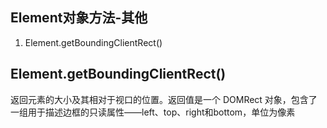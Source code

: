 
## Element对象方法-其他
1. Element.getBoundingClientRect()

## Element.getBoundingClientRect()
返回元素的大小及其相对于视口的位置。返回值是一个 DOMRect 对象，包含了一组用于描述边框的只读属性——left、top、right和bottom，单位为像素